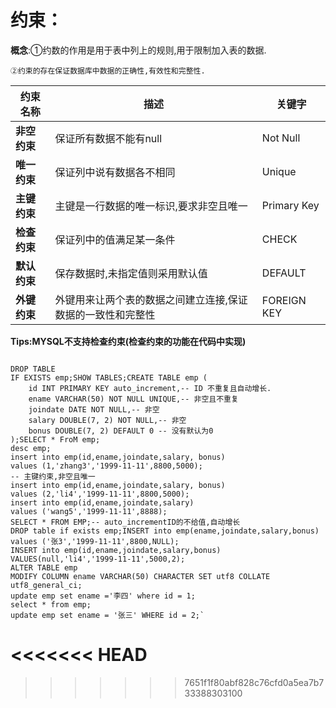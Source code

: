 # 约束：

**概念**:①约数的作用是用于表中列上的规则,用于限制加入表的数据.

    ②约束的存在保证数据库中数据的正确性,有效性和完整性.

| 约束名称           | 描述                                                        | 关键字      |
| ------------------ | ----------------------------------------------------------- | ----------- |
| **非空约束** | 保证所有数据不能有null                                      | Not Null    |
| **唯一约束** | 保证列中说有数据各不相同                                    | Unique      |
| **主键约束** | 主键是一行数据的唯一标识,要求非空且唯一                     | Primary Key |
| **检查约束** | 保证列中的值满足某一条件                                    | CHECK       |
| **默认约束** | 保存数据时,未指定值则采用默认值                             | DEFAULT     |
| **外键约束** | 外键用来让两个表的数据之间建立连接,保证数据的一致性和完整性 | FOREIGN KEY |

**Tips:MYSQL不支持检查约束(检查约束的功能在代码中实现)**

```MySQL

DROP TABLE
IF EXISTS emp;SHOW TABLES;CREATE TABLE emp (
	id INT PRIMARY KEY auto_increment,-- ID 不重复且自动增长.
	ename VARCHAR(50) NOT NULL UNIQUE,-- 非空且不重复
	joindate DATE NOT NULL,-- 非空
	salary DOUBLE(7, 2) NOT NULL,-- 非空
	bonus DOUBLE(7, 2) DEFAULT 0 -- 没有默认为0
);SELECT * FroM emp;
desc emp;
insert into emp(id,ename,joindate,salary, bonus)
values (1,'zhang3','1999-11-11',8800,5000);
-- 主键约束,非空且唯一
insert into emp(id,ename,joindate,salary, bonus)
values (2,'li4','1999-11-11',8800,5000);
insert into emp(id,ename,joindate,salary)
values ('wang5','1999-11-11',8888);
SELECT * FROM EMP;-- auto_incrementID的不给值,自动增长
DROP table if exists emp;INSERT into emp(ename,joindate,salary,bonus)
values ('张3','1999-11-11',8800,NULL);
INSERT into emp(id,ename,joindate,salary,bonus)
VALUES(null,'li4','1999-11-11',5000,2);
ALTER TABLE emp
MODIFY COLUMN ename VARCHAR(50) CHARACTER SET utf8 COLLATE utf8_general_ci;
update emp set ename ='李四' where id = 1;
select * from emp;
update emp set ename = '张三' WHERE id = 2;`
```
<<<<<<< HEAD
=======

>>>>>>> 7651f1f80abf828c76cfd0a5ea7b733388303100
